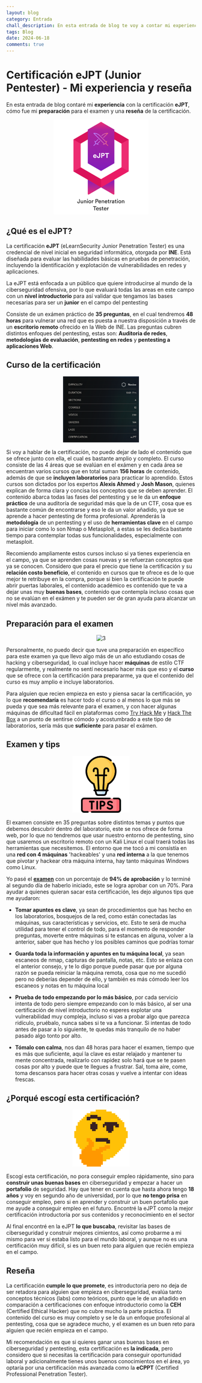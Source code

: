 ```yaml
---
layout: blog
category: Entrada
chall_description: En esta entrada de blog te voy a contar mi experiencia con el eJPT, mi preparación para el examen y una reseña de la certificación
tags: Blog
date: 2024-06-18
comments: true
---
```


# Certificación eJPT (Junior Pentester) - Mi experiencia y reseña

En esta entrada de blog contaré mi **experiencia** con la certificación **eJPT**, cómo fue mi **preparación** para el examen y una **reseña** de la certificación.

<p align="center">
    <img src="../../assets/Blog/eJPT/eJPTbadge.png" alt="1" width="50%" height="auto">
</p>

## ¿Qué es el eJPT?

La certificación **eJPT** (eLearnSecurity Junior Penetration Tester) es una credencial de nivel inicial en seguridad informática, otorgada por **INE**. Está diseñada para evaluar las habilidades básicas en pruebas de penetración, incluyendo la identificación y explotación de vulnerabilidades en redes y aplicaciones.

La eJPT está enfocada a un público que quiere introducirse al mundo de la ciberseguridad ofensiva, por lo que evaluará todas las areas en este campo con un **nivel introductorio** para así validar que tengamos las bases necesarias para ser un **junior** en el campo del pentesting

Consiste de un exámen práctico de **35 preguntas**, en el cual tendremos **48 horas** para vulnerar una red que es puesta a nuestra disposición a través de un **escritorio remoto** ofrecido en la Web de INE. Las preguntas cubren distintos enfoques del pentesting, estas son: **Auditoria de redes**, **metodologías de evaluación**, **pentesting en redes** y **pentesting a aplicaciones Web**.

## Curso de la certificación

<p align="center">
    <img src="../../assets/Blog/eJPT/cursos.png" alt="2" width="40%" height="auto">
</p>

Si voy a hablar de la certificación, no puedo dejar de lado el contenido que se ofrece junto con ella, el cual es bastante amplio y completo. El curso consiste de las 4 áreas que se evalúan en el exámen y en cada área se encuentran varios cursos que en total suman **156 horas** de contenido, además de que se **incluyen laboratorios** para practicar lo aprendido. Estos cursos son dictados por los expertos **Alexis Ahmed** y **Josh Mason**, quienes explican de forma clara y concisa los conceptos que se deben aprender. El contenido abarca todas las fases del pentesting y se le da un **enfoque práctico** de una auditoría de seguridad más que la de un CTF, cosa que es bastante común de encontrarse y eso le da un valor añadido, ya que se aprende a hacer pentesting de forma profesional. Aprenderás la **metodología** de un pentesting y el uso de **herramientas clave** en el campo para iniciar como lo son Nmap o Metasploit, a estas se les dedica bastante tiempo para contemplar todas sus funcionalidades, especialmente con metasploit.

Recomiendo ampliamente estos cursos incluso si ya tienes experiencia en el campo, ya que se aprenden cosas nuevas y se refuerzan conceptos que ya se conocen. Considero que para el precio que tiene la certificación y su **relación costo beneficio**, el contenido en cursos que te ofrece es de lo que mejor te retribuye en la compra, porque si bien la certificación te puede abrir puertas laborales, el contenido académico es contenido que te va a dejar unas muy **buenas bases**, contenido que contempla incluso cosas que no se evalúan en el exámen y te pueden ser de gran ayuda para alcanzar un nivel más avanzado.

## Preparación para el examen

<p align="center">
    <img src="../../assets/Blog/eJPT/mario.gif" alt="3" width="70%" height="auto">
</p>

Personalmente, no puedo decir que tuve una preparación en específico para este examen ya que llevo algo más de un año estudiando cosas de hacking y ciberseguridad, lo cual incluye hacer **máquinas** de estilo CTF regularmente, y realmente no sentí necesario hacer más que eso y el **curso** que se ofrece con la certificación para prepararme, ya que el contenido del curso es muy amplio e incluye laboratorios.

Para alguien que recien empieza en esto y piensa sacar la certificación, yo lo que **recomendaría** es hacer todo el curso o al menos lo que más se pueda y que sea más relevante para el examen, y con hacer algunas máquinas de dificultad fácil en plataformas como [Try Hack Me](https://tryhackme.com/) y [Hack The Box](https://www.hackthebox.com/) a un punto de sentirse cómodo y acostumbrado a este tipo de laboratorios, sería más que **suficiente** para pasar el exámen.

## Examen y tips

<p align="center">
    <img src="../../assets/Blog/eJPT/tips.png" alt="4" width="30%" height="auto">
</p>

El examen consiste en 35 preguntas sobre distintos temas y puntos que debemos descubrir dentro del laboratorio, este se nos ofrece de forma web, por lo que no tendremos que usar nuestro entorno de pentesting, sino que usaremos un escritorio remoto con un Kali Linux el cual traerá todas las herramientas que necesitemos. El entorno que me tocó a mi consistía en una **red con 4 máquinas** 'hackeables' y una **red interna** a la que tenemos que pivotar y hackear otra máquina interna, hay tanto máquinas Windows como Linux.

Yo pasé el **[examen](https://certs.ine.com/07ff33a4-0ebb-420a-9dcd-29a7a044ca72#gs.azp4qv)** con un porcentaje de **94% de aprobación** y lo terminé al segundo día de haberlo iniciado, este se logra aprobar con un 70%. Para ayudar a quienes quieran sacar esta certificación, les dejo algunos tips que me ayudaron:

* **Tomar apuntes es clave**, ya sean de procedimientos que has hecho en los laboratorios, bosquejos de la red, como están conectadas las máquinas, sus características y servicios, etc. Esto te será de mucha utilidad para tener el control de todo, para el momento de responder preguntas, moverte entre máquinas si te estancas en alguna, volver a la anterior, saber que has hecho y los posibles caminos que podrías tomar

* **Guarda toda la información y apuntes en tu máquina local**, ya sean escaneos de nmap, capturas de pantalla, notas, etc. Esto se enlaza con el anterior consejo, y te lo digo porque puede pasar que por alguna razón se pueda reiniciar la máquina remota, cosa que no me sucedió pero no deberías depender de ello, y también es más cómodo leer los escaneos y notas en tu máquina local

* **Prueba de todo empezando por lo más básico**, por cada servicio intenta de todo pero siempre empezando con lo más básico, al ser una certificación de nivel introductorio no esperes explotar una vulnerabilidad muy compleja, incluso si vas a probar algo que parezca ridículo, pruébalo, nunca sabes si te va a funcionar. Si intentas de todo antes de pasar a lo siguiente, te quedas más tranquilo de no haber pasado algo tonto por alto.

* **Tómalo con calma**, nos dan 48 horas para hacer el examen, tiempo que es más que suficiente, aquí la clave es estar relajado y mantener tu mente concentrada, realizarlo con rapidez solo hará que se te pasen cosas por alto y puede que te llegues a frustrar. Sal, toma aire, come, toma descansos para hacer otras cosas y vuelve a intentar con ideas frescas.

## ¿Porqué escogí esta certificación?

<p align="center">
    <img src="../../assets/Blog/eJPT/think.png" alt="5" width="30%" height="auto">
</p>

Escogí esta certificación, no pora conseguir empleo rápidamente, sino para **construir unas buenas bases** en ciberseguridad y empezar a hacer un **portafolio** de seguridad. Hay que tener en cuenta que hasta ahora tengo **18 años** y voy en segundo año de universidad, por lo que **no tengo prisa** en conseguir empleo, pero si en aprender y construir un buen portafolio que me ayude a conseguir empleo en el futuro. Encontré la eJPT como la mejor certificación introductoria por sus contenidos y reconocimiento en el sector

Al final encontré en la eJPT **lo que buscaba**, revisitar las bases de ciberseguridad y construir mejores cimientos, así como probarme a mi mismo para ver si estaba listo para el mundo laboral, y aunque no es una certificación muy difícil, si es un buen reto para alguien que recién empieza en el campo.

## Reseña

La certificación **cumple lo que promete**, es introductoria pero no deja de ser retadora para alguien que empieza en ciberseguridad, evalúa tanto conceptos técnicos (labs) como teóricos, punto que le de un añadido en comparación a certificaciones con enfoque introductorio como la **CEH** (Certified Ethical Hacker) que no cubre mucho la parte práctica. El contenido del curso es muy completo y se le da un enfoque profesional al pentesting, cosa que se agradece mucho, y el examen es un buen reto para alguien que recién empieza en el campo.

Mi recomendación es que si quieres ganar unas buenas bases en ciberseguridad y pentesting, esta certificación es **la indicada**, pero considero que si necesitas la certificación para conseguir oportunidad laboral y adicionalmente tienes unos buenos conocimientos en el área, yo optaría por una certificación más avanzada como la **eCPPT** (Certified Professional Penetration Tester).